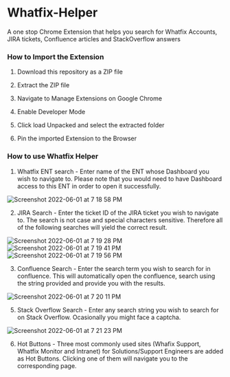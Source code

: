 # Whatfix-Helper
A one stop Chrome Extension that helps you search for Whatfix Accounts, JIRA tickets, Confluence articles and StackOverflow answers

### How to Import the Extension

1. Download this repository as a ZIP file

2. Extract the ZIP file 

3. Navigate to Manage Extensions on Google Chrome

4. Enable Developer Mode

5. Click load Unpacked and select the extracted folder

6. Pin the imported Extension to the Browser

### How to use Whatfix Helper

1. Whatfix ENT search - Enter name of the ENT whose Dashboard you wish to navigate to. Please note that you would need to have Dashboard access to this ENT in order to open it successfully.

![Screenshot 2022-06-01 at 7 18 58 PM](https://user-images.githubusercontent.com/42353924/171420922-096bd4be-9922-4d58-9391-6863e306988f.png)


2. JIRA Search - Enter the ticket ID of the JIRA ticket you wish to navigate to. The search is not case and special characters sensitive. Therefore all of the following searches will yield the correct result.

![Screenshot 2022-06-01 at 7 19 28 PM](https://user-images.githubusercontent.com/42353924/171420958-e9ce06e3-72ab-4a37-a033-6b380531c113.png)
![Screenshot 2022-06-01 at 7 19 41 PM](https://user-images.githubusercontent.com/42353924/171420972-f256f488-8bf0-45db-9634-a8c851a00d4f.png)
![Screenshot 2022-06-01 at 7 19 56 PM](https://user-images.githubusercontent.com/42353924/171420981-59c249a8-8650-4a8f-ba25-004ebdcebd09.png)


3. Confluence Search - Enter the search term you wish to search for in confluence. This will automatically open the confluence, search using the string provided and provide you with the results.

![Screenshot 2022-06-01 at 7 20 11 PM](https://user-images.githubusercontent.com/42353924/171420998-cf1a8d57-d94a-43e5-b3a0-be74054b760e.png)


5. Stack Overflow Search - Enter any search string you wish to search for on Stack Overflow. Ocasionally you might face a captcha.

![Screenshot 2022-06-01 at 7 21 23 PM](https://user-images.githubusercontent.com/42353924/171421020-9c2a3667-1791-4abc-9b73-74c7600589a7.png)


6. Hot Buttons - Three most commonly used sites (Whafix Support, Whatfix Monitor and Intranet) for Solutions/Support Engineers are added as Hot Buttons. Clicking one of them will navigate you to the corresponding page.
